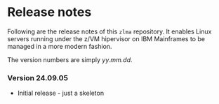 # Release notes
Following are the release notes of this ``zlma`` repository.
It enables Linux servers running under the z/VM hipervisor on IBM Mainframes to be managed in a more modern fashion.

The version numbers are simply *yy.mm.dd*.

### Version 24.09.05
- Initial release - just a skeleton 

